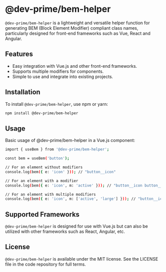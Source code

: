 # @dev-prime/bem-helper

`@dev-prime/bem-helper` is a lightweight and versatile helper function for generating BEM (Block Element Modifier) compliant class names, particularly designed for front-end frameworks such as Vue, React and Angular.

## Features

- Easy integration with Vue.js and other front-end frameworks.
- Supports multiple modifiers for components.
- Simple to use and integrate into existing projects.

## Installation

To install `@dev-prime/bem-helper`, use npm or yarn:

```bash
npm install @dev-prime/bem-helper
```

## Usage

Basic usage of @dev-prime/bem-helper in a Vue.js component:

```bash
import { useBem } from '@dev-prime/bem-helper';

const bem = useBem('button');

// For an element without modifiers
console.log(bem({ e: 'icon' })); // "button__icon"

// For an element with a modifier
console.log(bem({ e: 'icon', m: 'active' })); // "button__icon button__icon--active"

// For an element with multiple modifiers
console.log(bem({ e: 'icon', m: ['active', 'large'] })); // "button__icon button__icon--active button__icon--large"
```

## Supported Frameworks

`@dev-prime/bem-helper` is designed for use with Vue.js but can also be utilized with other frameworks such as React, Angular, etc.

## License

`@dev-prime/bem-helper` is available under the MIT license. See the LICENSE file in the code repository for full terms.